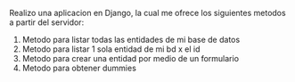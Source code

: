 Realizo una aplicacion en Django, la cual me ofrece los siguientes metodos a partir del servidor:

1. Metodo para listar todas las entidades de mi base de datos
2. Metodo para listar 1 sola entidad de mi bd x el id
3. Metodo para crear una entidad por medio de un formulario
4. Metodo para obtener dummies
